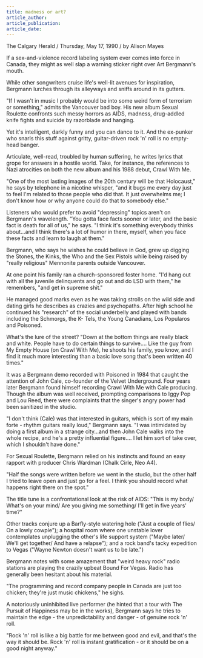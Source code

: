 ```yaml
---
title: madness or art?
article_author:
article_publication:
article_date:
---
```

The Calgary Herald / Thursday, May 17, 1990 / by Alison Mayes  
  
If a sex-and-violence record labeling system ever comes into force in Canada, they might as well slap a warning sticker right over Art Bergmann's mouth.  
  
While other songwriters cruise life's well-lit avenues for inspiration, Bergmann lurches through its alleyways and sniffs around in its gutters.  
  
"If I wasn't in music I probably would be into some weird form of terrorism or something," admits the Vancouver bad boy. His new album Sexual Roulette confronts such messy horrors as AIDS, madness, drug-addled knife fights and suicide by razorblade and hanging.  
  
Yet it's intelligent, darkly funny and you can dance to it. And the ex-punker who snarls this stuff against gritty, guitar-driven rock 'n' roll is no empty-head banger.  
  
Articulate, well-read, troubled by human suffering, he writes lyrics that grope for answers in a hostile world. Take, for instance, the references to Nazi atrocities on both the new album and his 1988 debut, Crawl With Me.  
  
"One of the most lasting images of the 20th century will be that Holocaust," he says by telephone in a nicotine whisper, "and it bugs me every day just to feel I'm related to those people who did that. It just overwhelms me; I don't know how or why anyone could do that to somebody else."  
  
Listeners who would prefer to avoid "depressing" topics aren't on Bergmann's wavelength. "You gotta face facts sooner or later, and the basic fact is death for all of us," he says. "I think it's something everybody thinks about...and I think there's a lot of humor in there, myself, when you face these facts and learn to laugh at them."  
  
Bergmann, who says he wishes he could believe in God, grew up digging the Stones, the Kinks, the Who and the Sex Pistols while being raised by "really religious" Mennonite parents outside Vancouver.  
  
At one point his family ran a church-sponsored foster home. "I'd hang out with all the juvenile delinquents and go out and do LSD with them," he remembers, "and get in supreme shit."  
  
He managed good marks even as he was taking strolls on the wild side and dating girls he describes as crazies and psychopaths. After high school he continued his "research" of the social underbelly and played with bands including the Schmorgs, the K- Tels, the Young Canadians, Los Popularos and Poisoned.  
  
What's the lure of the street? "Down at the bottom things are really black and white. People have to do certain things to survive.... Like the guy from My Empty House (on Crawl With Me), he shoots his family, you know, and I find it much more interesting than a basic love song that's been written 40 times."  
  
It was a Bergmann demo recorded with Poisoned in 1984 that caught the attention of John Cale, co-founder of the Velvet Underground. Four years later Bergmann found himself recording Crawl With Me with Cale producing. Though the album was well received, prompting comparisons to Iggy Pop and Lou Reed, there were complaints that the singer's angry power had been sanitized in the studio.  
  
"I don't think (Cale) was that interested in guitars, which is sort of my main forte - rhythm guitars really loud," Bergmann says. "I was intimidated by doing a first album in a strange city...and then John Cale walks into the whole recipe, and he's a pretty influential figure.... I let him sort of take over, which I shouldn't have done."  
  
For Sexual Roulette, Bergmann relied on his instincts and found an easy rapport with producer Chris Wardman (Chalk Cirle, Neo A4).  
  
"Half the songs were written before we went in the studio, but the other half I tried to leave open and just go for a feel. I think you should record what happens right there on the spot."  
  
The title tune is a confrontational look at the risk of AIDS: "This is my body/ What's on your mind/ Are you giving me something/ I'll get in five years' time?"  
  
Other tracks conjure up a Barfly-style watering hole ("Just a couple of flies/ On a lowly cowpie"); a hospital room where one unstable lover contemplates unplugging the other's life support system ("Maybe later/ We'll get together/ And have a relapse"); and a rock band's tacky expedition to Vegas ("Wayne Newton doesn't want us to be late.")  
  
Bergmann notes with some amazement that "weird heavy rock" radio stations are playing the crazily upbeat Bound For Vegas. Radio has generally been hesitant about his material.  
  
"The programming and record company people in Canada are just too chicken; they're just music chickens," he sighs.  
  
A notoriously uninhibited live performer (he hinted that a tour with The Pursuit of Happiness may be in the works), Bergmann says he tries to maintain the edge - the unpredictability and danger - of genuine rock 'n' roll.  
  
"Rock 'n' roll is like a big battle for me between good and evil, and that's the way it should be. Rock 'n' roll is instant gratification - or it should be on a good night anyway."  
